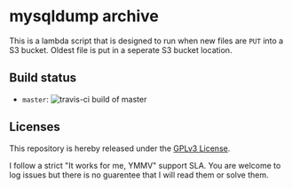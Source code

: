 # mysqldump archive

This is a lambda script that is designed to run when new files are `PUT`
into a S3 bucket.  Oldest file is put in a seperate S3 bucket location.


## Build status

* `master`: ![travis-ci build of
master](https://travis-ci.org/sohmc/mysqldump-archive.svg?branch=master)

## Licenses

This repository is hereby released under the [GPLv3 License](LICENSE).

I follow a strict "It works for me, YMMV" support SLA.  You are welcome
to log issues but there is no guarentee that I will read them or solve
them.
